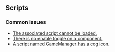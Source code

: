 ## Scripts
### Common issues
- [The associated script cannot be loaded.](../Script%20Loading%20Issues.md)
- [There is no enable toggle on a component.](Scripts/Lifetime%20Functions.md)
- [A script named GameManager has a cog icon.](Scripts/GameManager.md)
